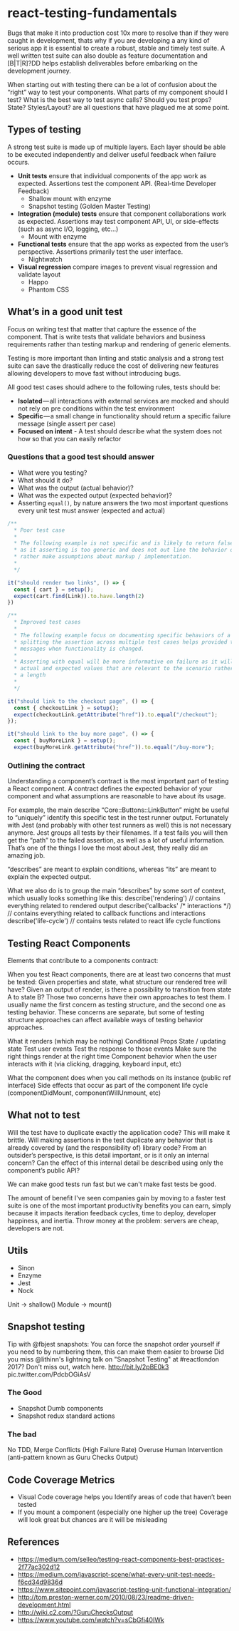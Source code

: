 # react-testing-fundamentals

Bugs that make it into production cost 10x more to resolve than if they were caught in development, thats why if you are developing a any kind of serious app it is essential to create a robust, stable and timely test suite. A well written test suite can also double as feature documentation and [B|T|R]?DD helps establish deliverables before embarking on the development journey.

When starting out with testing there can be a lot of confusion about the “right” way to test your components. What parts of my component should I test? What is the best way to test async calls? Should you test props? State? Styles/Layout? are all questions that have plagued me at some point.

## Types of testing

A strong test suite is made up of multiple layers. Each layer should be able to be executed independently and deliver useful feedback when failure occurs.

- **Unit tests** ensure that individual components of the app work as expected. Assertions test the component API. (Real-time Developer Feedback)
  - Shallow mount with enzyme
  - Snapshot testing (Golden Master Testing)
- **Integration (module) tests** ensure that component collaborations work as expected. Assertions may test component API, UI, or side-effects (such as async I/O, logging, etc…)
  - Mount with enzyme
- **Functional tests** ensure that the app works as expected from the user’s perspective. Assertions primarily test the user interface.
  - Nightwatch
- **Visual regression** compare images to prevent visual regression and validate layout
  - Happo
  - Phantom CSS

## What’s in a good unit test

Focus on writing test that matter that capture the essence of the component. That is write tests that validate behaviors and business requirements rather than testing markup and rendering of generic elements. 

Testing is more important than linting and static analysis and a strong test suite can save the drastically reduce the cost of delivering new features allowing developers to move fast without introducing bugs.

All good test cases should adhere to the following rules, tests should be:

- **Isolated** — all interactions with external services are mocked and should not rely on pre conditions within the test environment
- **Specific** — a small change in functionality should return a specific failure message (single assert per case)
- **Focused on intent** - A test should describe what the system does not how so that you can easily refactor

### Questions that a good test should answer

- What were you testing?
- What should it do?
- What was the output (actual behavior)?
- What was the expected output (expected behavior)?
- Asserting `equal()`, by nature answers the two most important questions every unit test must answer (expected and actual)

````javascript
/**
  * Poor test case
  *
  * The following example is not specific and is likely to return false positives
  * as it asserting is too generic and does not out line the behavior of the component
  * rather make assumptions about markup / implementation.
  *
  */

it("should render two links", () => {
  const { cart } = setup();
  expect(cart.find(Link)).to.have.length(2)
})

/**
  * Improved test cases
  *
  * The following example focus on documenting specific behaviors of a component with
  * splitting the assertion across multiple test cases helps provided targeted failure
  * messages when functionality is changed.
  *
  * Asserting with equal will be more informative on failure as it will provide details on the
  * actual and expected values that are relevant to the scenario rather than being abstracted to
  * a length
  *
  */

it("should link to the checkout page", () => {
  const { checkoutLink } = setup();
  expect(checkoutLink.getAttribute("href")).to.equal("/checkout");
});

it("should link to the buy more page", () => {
  const { buyMoreLink } = setup();
  expect(buyMoreLink.getAttribute("href")).to.equal("/buy-more");
````

### Outlining the contract

Understanding a component’s contract is the most important part of testing a React component. A contract defines the expected behavior of your component and what assumptions are reasonable to have about its usage. 

For example, the main describe “Core::Buttons::LinkButton” might be useful to “uniquely” identify this specific test in the test runner output. Fortunately with Jest (and probably with other test runners as well) this is not necessary anymore. Jest groups all tests by their filenames. If a test fails you will then get the “path” to the failed assertion, as well as a lot of useful information. That’s one of the things I love the most about Jest, they really did an amazing job.

“describes” are meant to explain conditions, whereas “its” are meant to explain the expected output.

What we also do is to group the main “describes” by some sort of context, which usually looks something like this:
describe('rendering') // contains everything related to rendered output
describe('callbacks' /* interactions */) // contains everything related to callback functions and interactions
describe('life-cycle') // contains tests related to react life cycle functions

## Testing React Components

Elements that contribute to a components contract:

When you test React components, there are at least two concerns that must be tested:
Given properties and state, what structure our rendered tree will have?
Given an output of render, is there a possibility to transition from state A to state B?
Those two concerns have their own approaches to test them. I usually name the first concern as testing structure, and the second one as testing behavior. These concerns are separate, but some of testing structure approaches can affect available ways of testing behavior approaches.

What it renders (which may be nothing)
Conditional Props
State / updating state
Test user events
Test the response to those events
Make sure the right things render at the right time
Component behavior when the user interacts with it (via clicking, dragging, keyboard input, etc)

What the component does when you call methods on its instance (public ref interface)
Side effects that occur as part of the component life cycle (componentDidMount, componentWillUnmount, etc)

## What not to test

Will the test have to duplicate exactly the application code? This will make it brittle.
Will making assertions in the test duplicate any behavior that is already covered by (and the responsibility of) library code?
From an outsider’s perspective, is this detail important, or is it only an internal concern? Can the effect of this internal detail be described using only the component’s public API?

We can make good tests run fast but we can't make fast tests be good.

The amount of benefit I've seen companies gain by moving to a faster test suite is one of the most important productivity benefits you can earn, simply because it impacts iteration feedback cycles, time to deploy, developer happiness, and inertia. Throw money at the problem: servers are cheap, developers are not.

## Utils

- Sinon
- Enzyme
- Jest
- Nock

Unit -> shallow()
Module -> mount()

## Snapshot testing

Tip with @fbjest snapshots: You can force the snapshot order yourself if you need to by numbering them, this can make them easier to browse 
Did you miss @lithinn's lightning talk on "Snapshot Testing" at #reactlondon 2017? Don't miss out, watch here.  http://bit.ly/2pBE0k3 pic.twitter.com/PdcbOGiAsV

### The Good

- Snapshot Dumb components
- Snapshot redux standard actions

### The bad

No TDD,
Merge Conflicts (High Failure Rate)
Overuse
Human Intervention (anti-pattern known as Guru Checks Output)

## Code Coverage Metrics

- Visual Code coverage helps you Identify areas of code that haven’t been tested
- If you mount a component (especially one higher up the tree) Coverage will look great but chances are it will be misleading

## References

- https://medium.com/selleo/testing-react-components-best-practices-2f77ac302d12
- https://medium.com/javascript-scene/what-every-unit-test-needs-f6cd34d9836d
- https://www.sitepoint.com/javascript-testing-unit-functional-integration/
- http://tom.preston-werner.com/2010/08/23/readme-driven-development.html
- http://wiki.c2.com/?GuruChecksOutput
- https://www.youtube.com/watch?v=sCbGfi40IWk





